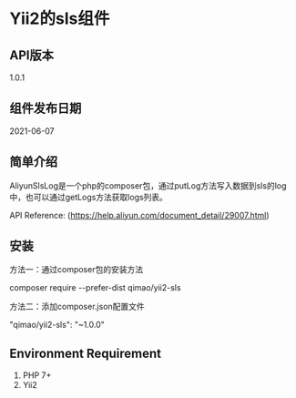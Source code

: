 # Yii2的sls组件


## API版本
1.0.1


## 组件发布日期
2021-06-07


## 简单介绍
AliyunSlsLog是一个php的composer包，通过putLog方法写入数据到sls的log中，也可以通过getLogs方法获取logs列表。

API Reference: (https://help.aliyun.com/document_detail/29007.html)


## 安装
方法一：通过composer包的安装方法

composer require --prefer-dist qimao/yii2-sls


方法二：添加composer.json配置文件

"qimao/yii2-sls": "~1.0.0"


## Environment Requirement
1. PHP 7+
2. Yii2

